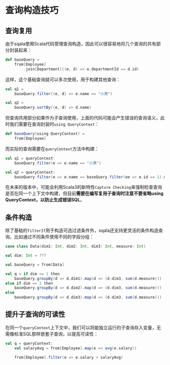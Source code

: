 # 查询构造技巧

## 查询复用

由于sqala使用Scala代码管理查询构造，因此可以很容易地将几个查询的共有部分封装起来：

```scala
def baseQuery =
    from[Employee]
        .join[Department]((e, d) => e.departmentId == d.id)
```

这样，这个基础查询就可以多次使用，用于构建其他查询：

```scala
val q1 =
    baseQuery.filter((e, d) => e.name == "小黑")

val q2 =
    baseQuery.sortBy((e, d) => d.name)
```

但查询共用部分如果作为子查询使用，上面的代码可能会产生错误的查询语义，此时我们需要在查询封装时`using QueryContext`：

```scala
def baseQuery(using QueryContext) =
    from[Employee]
```

而实际的查询需要在`queryContext`方法中构建：

```scala
val q1 = queryContext:
    baseQuery.filter(e => e.name == "小黑")

val q2 = queryContext:
    baseQuery.filter(e => e.name == baseQuery.filter(ee => e.id == 1).map(ee => ee.name))
```

在未来的版本中，可能会利用Scala3的新特性`Capture Checking`来强制检查查询是否在同一个上下文中构建，但目前**需要在编写复用子查询时注意不要省略using QueryContext，以防止生成错误SQL**。

## 条件构造

除了基础的`filterIf`用于构造可选过滤条件外，sqala还支持更灵活的条件构造查询，比如通过不同条件使用不同的字段分组：

```scala
case class Data(dim1: Int, dim2: Int, dim3: Int, measure: Int)

val dim: Int = ???

val baseQuery = from[Data]

val q = if dim == 1 then
    baseQuery.groupBy(d => d.dim1).map(d => (d.dim3, sum(d.measure)))
else if dim == 2 then
    baseQuery.groupBy(d => d.dim2).map(d => (d.dim3, sum(d.measure)))
else
    baseQuery.groupBy(d => d.dim3).map(d => (d.dim3, sum(d.measure)))
```

## 提升子查询的可读性

在同一个`queryContext`上下文中，我们可以将能独立运行的子查询存入变量，无需像标准SQL那样嵌套子查询，以提高可读性：

```scala
val q = queryContext:
    val salaryAvg = from[Employee].map(e => avg(e.salary))

    from[Employee].filter(e => e.salary > salaryAvg)
```